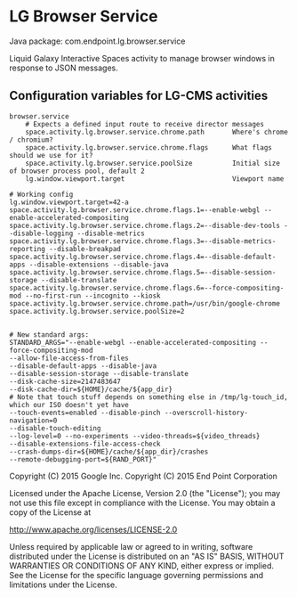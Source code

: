 LG Browser Service
==================

Java package: com.endpoint.lg.browser.service

Liquid Galaxy Interactive Spaces activity to manage browser windows in response to JSON messages.


Configuration variables for LG-CMS activities
---------------------------------------------

```
browser.service
    # Expects a defined input route to receive director messages
    space.activity.lg.browser.service.chrome.path       Where's chrome / chromium?
    space.activity.lg.browser.service.chrome.flags      What flags should we use for it?
    space.activity.lg.browser.service.poolSize          Initial size of browser process pool, default 2
    lg.window.viewport.target                           Viewport name

# Working config
lg.window.viewport.target=42-a
space.activity.lg.browser.service.chrome.flags.1=--enable-webgl --enable-accelerated-compositing
space.activity.lg.browser.service.chrome.flags.2=--disable-dev-tools --disable-logging --disable-metrics
space.activity.lg.browser.service.chrome.flags.3=--disable-metrics-reporting --disable-breakpad
space.activity.lg.browser.service.chrome.flags.4=--disable-default-apps --disable-extensions --disable-java
space.activity.lg.browser.service.chrome.flags.5=--disable-session-storage --disable-translate
space.activity.lg.browser.service.chrome.flags.6=--force-compositing-mod --no-first-run --incognito --kiosk
space.activity.lg.browser.service.chrome.path=/usr/bin/google-chrome
space.activity.lg.browser.service.poolSize=2


# New standard args:
STANDARD_ARGS="--enable-webgl --enable-accelerated-compositing --force-compositing-mod
--allow-file-access-from-files
--disable-default-apps --disable-java
--disable-session-storage --disable-translate
--disk-cache-size=2147483647
--disk-cache-dir=${HOME}/cache/${app_dir}
# Note that touch stuff depends on something else in /tmp/lg-touch_id, which our ISO doesn't yet have
--touch-events=enabled --disable-pinch --overscroll-history-navigation=0
--disable-touch-editing
--log-level=0 --no-experiments --video-threads=${video_threads}
--disable-extensions-file-access-check
--crash-dumps-dir=${HOME}/cache/${app_dir}/crashes
--remote-debugging-port=${RAND_PORT}"
```

Copyright (C) 2015 Google Inc.
Copyright (C) 2015 End Point Corporation

Licensed under the Apache License, Version 2.0 (the "License"); you may not
use this file except in compliance with the License. You may obtain a copy of
the License at

http://www.apache.org/licenses/LICENSE-2.0

Unless required by applicable law or agreed to in writing, software
distributed under the License is distributed on an "AS IS" BASIS, WITHOUT
WARRANTIES OR CONDITIONS OF ANY KIND, either express or implied. See the
License for the specific language governing permissions and limitations under
the License.
